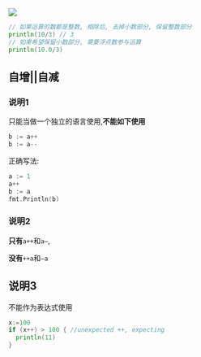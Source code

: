 ![](https://youpaiyun.zongqilive.cn/image/006tKfTcly1g1869vq23tj314e0oimy5.jpg)



```go
// 如果运算的数都是整数, 相除后, 去掉小数部分, 保留整数部分
println(10/3) // 3
// 如果希望保留小数部分, 需要浮点数参与运算
println(10.0/3)
```

## 自增||自减

### 说明1

只能当做一个独立的语言使用,**不能如下使用**

```go
b := a++
b := a--
```

正确写法:

```go
a := 1
a++
b := a
fmt.Println(b)
```

### 说明2

**只有**`a++`和`a—`,  

**没有**`++a`和`—a`

## 说明3

不能作为表达式使用

```go
x:=100
if (x++) > 100 { //unexpected ++, expecting
  println(11)
}
```

